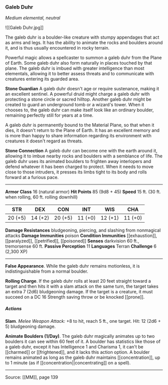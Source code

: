 ### Galeb Duhr
_Medium elemental, neutral_

![[Galeb Duhr.jpg]]

The galeb duhr is a boulder-like creature with stumpy appendages that act as arms and legs. It has the ability to animate the rocks and boulders around it, and is thus usually encountered in rocky terrain.

Powerful magic allows a spellcaster to summon a galeb duhr from the Plane of Earth. Some galeb duhr also form naturally in places touched by that plane. The galeb duhr is imbued with greater intelligence than most elementals, allowing it to better assess threats and to communicate with creatures entering its guarded area.

**Stone Guardian** A galeb duhr doesn't age or require sustenance, making it an excellent sentinel. A powerful druid might charge a galeb duhr with protecting a stone circle or sacred hilltop. Another galeb duhr might be created to guard an underground tomb or a wizard's tower. When it chooses to, the galeb duhr can make itself look like an ordinary boulder, remaining perfectly still for years at a time.

A galeb duhr is permanently bound to the Material Plane, so that when it dies, it doesn't return to the Plane of Earth. It has an excellent memory and is more than happy to share information regarding its environment with creatures it doesn't regard as threats.

**Stone Connection** A galeb duhr can become one with the earth around it, allowing it to imbue nearby rocks and boulders with a semblance of life. The galeb duhr uses its animated boulders to frighten away interlopers and defend whatever it has been charged to protect. When it needs to move close to those intruders, it presses its limbs tight to its body and rolls forward at a furious pace.

---

**Armor Class** 16 (natural armor)
**Hit Points** 85 (9d8 + 45)
**Speed** 15 ft. (30 ft. when rolling, 60 ft. rolling downhill)

| STR     | DEX     | CON     | INT     | WIS     | CHA     |
|---------|---------|---------|---------|---------|---------|
| 20 (+5) | 14 (+2) | 20 (+5) | 11 (+0) | 12 (+1) | 11 (+0) |

**Damage Resistances** bludgeoning, piercing, and slashing from nonmagical attacks
**Damage Immunities** poison
**Condition Immunities** [[exhaustion]], [[paralyzed]], [[petrified]], [[poisoned]]
**Senses** darkvision 60 ft., tremorsense 60 ft.
**Passive Perception** 11
**Languages** Terran
**Challenge** 6 (2,300 XP)

---

**False Appearance**. While the galeb duhr remains motionless, it is indistinguishable from a normal boulder.

**Rolling Charge**. If the galeb duhr rolls at least 20 feet straight toward a target and then hits it with a slam attack on the same turn, the target takes an extra 7 (2d6) bludgeoning damage. If the target is a creature, it must succeed on a DC 16 Strength saving throw or be knocked [[prone]].

##### Actions
**Slam**. _Melee Weapon Attack:_ +8 to hit, reach 5 ft., one target. Hit: 12 (2d6 + 5) bludgeoning damage.

**Animate Boulders (1/Day)**. The galeb duhr magically animates up to two boulders it can see within 60 feet of it. A boulder has statistics like those of a galeb duhr, except it has Intelligence 1 and Charisma 1, it can't be [[charmed]] or [[frightened]], and it lacks this action option. A boulder remains animated as long as the galeb duhr maintains [[concentration]], up to 1 minute (as if [[concentration||concentrating]] on a spell).

---

Source: [[MM]], page 139